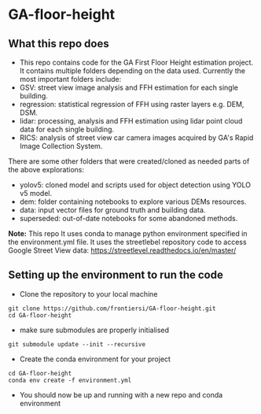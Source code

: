 # GA-floor-height

## What this repo does
- This repo contains code for the GA First Floor Height estimation project. It contains multiple folders depending on the data used. Currently the most important folders include:  
- GSV: street view image analysis and FFH estimation for each single building.  
- regression: statistical regression of FFH using raster layers e.g. DEM, DSM.  
- lidar: processing, analysis and FFH estimation using lidar point cloud data for each single building.  
- RICS: analysis of street view car camera images acquired by GA's Rapid Image Collection System.  

There are some other folders that were created/cloned as needed parts of the above explorations:  
- yolov5: cloned model and scripts used for object detection using YOLO v5 model.  
- dem: folder containing notebooks to explore various DEMs resources.  
- data: input vector files for ground truth and building data.  
- superseded: out-of-date notebooks for some abandoned methods.  

**Note:** This repo It uses conda to manage python environment specified in the environment.yml file. It uses the streetlebel repository code to access Google Street View data: https://streetlevel.readthedocs.io/en/master/  

## Setting up the environment to run the code
- Clone the repository to your local machine
````
git clone https://github.com/frontiersi/GA-floor-height.git
cd GA-floor-height
````
- make sure submodules are properly initialised
````
git submodule update --init --recursive
````
- Create the conda environment for your project  
````
cd GA-floor-height
conda env create -f environment.yml
````
- You should now be up and running with a new repo and conda environment

